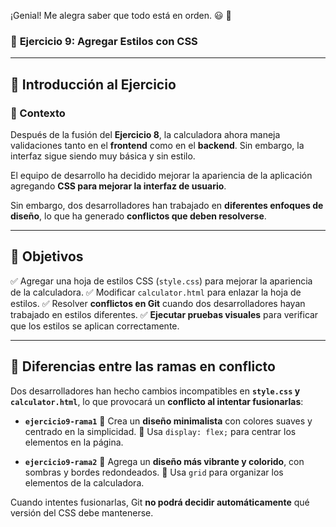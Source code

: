 ¡Genial! Me alegra saber que todo está en orden. 😃 🚀

### 🚀 **Ejercicio 9: Agregar Estilos con CSS**

---

## **📜 Introducción al Ejercicio**

### **📌 Contexto**
Después de la fusión del **Ejercicio 8**, la calculadora ahora maneja validaciones tanto en el **frontend** como en el **backend**. Sin embargo, la interfaz sigue siendo muy básica y sin estilo.

El equipo de desarrollo ha decidido mejorar la apariencia de la aplicación agregando **CSS para mejorar la interfaz de usuario**.

Sin embargo, dos desarrolladores han trabajado en **diferentes enfoques de diseño**, lo que ha generado **conflictos que deben resolverse**.

---

## **🎯 Objetivos**
✅ Agregar una hoja de estilos CSS (`style.css`) para mejorar la apariencia de la calculadora.
✅ Modificar `calculator.html` para enlazar la hoja de estilos.
✅ Resolver **conflictos en Git** cuando dos desarrolladores hayan trabajado en estilos diferentes.
✅ **Ejecutar pruebas visuales** para verificar que los estilos se aplican correctamente.

---

## **🔀 Diferencias entre las ramas en conflicto**
Dos desarrolladores han hecho cambios incompatibles en **`style.css` y `calculator.html`**, lo que provocará un **conflicto al intentar fusionarlas**:

- **`ejercicio9-rama1`**
🔹 Crea un **diseño minimalista** con colores suaves y centrado en la simplicidad.
🔹 Usa `display: flex;` para centrar los elementos en la página.

- **`ejercicio9-rama2`**
🔹 Agrega un **diseño más vibrante y colorido**, con sombras y bordes redondeados.
🔹 Usa `grid` para organizar los elementos de la calculadora.

Cuando intentes fusionarlas, Git **no podrá decidir automáticamente** qué versión del CSS debe mantenerse.

